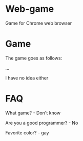 # Web-game
Game for Chrome web browser
# Game
The game goes as follows:

...

I have no idea either

# FAQ
What game? - Don't know

Are you a good programmer? - No

Favorite color? - gay
